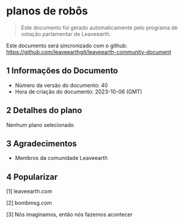 # planos de robôs

>Este documento foi gerado automaticamente pelo programa de votação parlamentar de Leaveearth.

Este documento será sincronizado com o github: https://github.com/leaveearthgit/leaveearth-community-document

## 1 Informações do Documento

- Número da versão do documento: 40
- Hora de criação do documento: 2023-10-06 (GMT)

## 2 Detalhes do plano

Nenhum plano selecionado

## 3 Agradecimentos
* Membros da comunidade Leaveearth

## 4 Popularizar
[1] leaveearth.com

[2] bombmsg.com

[3] Nós imaginamos, então nós fazemos acontecer